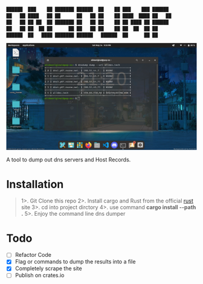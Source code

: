 
```j
██████  ███    ██ ███████ ██████  ██    ██ ███    ███ ██████  
██   ██ ████   ██ ██      ██   ██ ██    ██ ████  ████ ██   ██ 
██   ██ ██ ██  ██ ███████ ██   ██ ██    ██ ██ ████ ██ ██████  
██   ██ ██  ██ ██      ██ ██   ██ ██    ██ ██  ██  ██ ██      
██████  ██   ████ ███████ ██████   ██████  ██      ██ ██

```

![Preview](./preview/preview.png)


A tool to dump out dns servers and Host Records.

# Installation
> 1>. Git Clone this repo
>  2>. Install cargo and Rust from the official [rust](https://www.rust-lang.org/tools/install) site
> 3>. cd into project dirctory 
> 4>.  use command **cargo install --path .** 
> 5>. Enjoy the command line dns dumper 

# Todo
- [ ] Refactor Code
- [X] Flag or commands to dump the results into a file 
- [X]  Completely scrape the site
- [ ] Publish on crates.io
